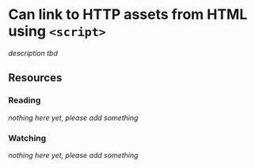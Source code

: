 # Can link to HTTP assets from HTML using `<script>`

_description tbd_

## Resources

### Reading

_nothing here yet, please add something_

### Watching

_nothing here yet, please add something_
